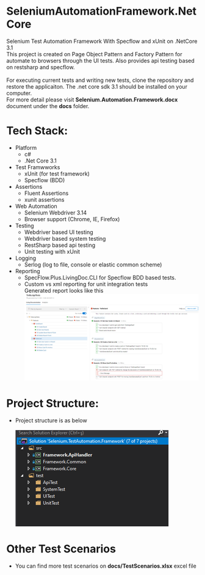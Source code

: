 # SeleniumAutomationFramework.NetCore
Selenium Test Automation Framework With Specflow and xUnit on .NetCore 3.1 <br/>
This project is created on Page Object Pattern and Factory Pattern for automate to browsers through the UI tests. Also provides api testing based on restsharp and specflow. <br/><br/>
For executing current tests and writing new tests, clone the repository and restore the applicaiton. The .net core sdk 3.1 should be installed on your computer. <br/>
For more detail please visit **Selenium.Automation.Framework.docx** document under the **docs** folder. <br/>

# Tech Stack:
* Platform
  * c#
  * .Net Core 3.1 
* Test Framwworks
  * xUnit (for test framework)
  * Specflow (BDD)
* Assertions
  * Fluent Assertions
  * xunit assertions
* Web Automation
  * Selenium Webdriver 3.14
  * Browser support (Chrome, IE, Firefox)
* Testing
  * Webdriver based UI testing
  * Webdriver based system testing
  * RestSharp based api testing
  * Unit testing with xUnit
* Logging
  * Serlog (log to file, console or elastic common scheme)
* Reporting
  * SpecFlow.Plus.LivingDoc.CLI for Specflow BDD based tests.
  * Custom vs xml reporting for unit  integration tests<br/>
 Generated report looks like this <br/>
![alt text](https://github.com/barisgul/SeleniumAutomationFramework.NetCore/blob/master/docs/images/Report.LivingDocumantation.PNG?raw=true)

# Project Structure:
* Project structure is as below <br/><br/>
 ![alt text](https://github.com/barisgul/SeleniumAutomationFramework.NetCore/blob/master/docs/images/projectStructure.PNG?raw=true)

# Other Test Scenarios
* You can find more test scenarios on **docs/TestScenarios.xlsx** excel file



